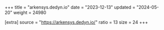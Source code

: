 +++
title = "arkensys.dedyn.io"
date = "2023-12-13"
updated = "2024-05-20"
weight = 24980

[extra]
source = "https://arkensys.dedyn.io/"
ratio = 13
size = 24
+++
